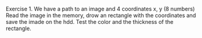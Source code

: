 Exercise 1.
We have a path to an image and 4 coordinates x, y (8 numbers)
Read the image in the memory, drow an rectangle with the coordinates and save the imade on the hdd. Test the color and the 
thickness of the rectangle.



